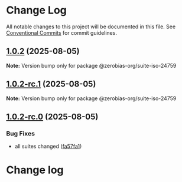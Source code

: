 # Change Log

All notable changes to this project will be documented in this file.
See [Conventional Commits](https://conventionalcommits.org) for commit guidelines.

## [1.0.2](https://github.com/zerobias-org/suite/compare/@zerobias-org/suite-iso-24759@1.0.2-rc.1...@zerobias-org/suite-iso-24759@1.0.2) (2025-08-05)

**Note:** Version bump only for package @zerobias-org/suite-iso-24759





## [1.0.2-rc.1](https://github.com/zerobias-org/suite/compare/@zerobias-org/suite-iso-24759@1.0.2-rc.0...@zerobias-org/suite-iso-24759@1.0.2-rc.1) (2025-08-05)

**Note:** Version bump only for package @zerobias-org/suite-iso-24759





## [1.0.2-rc.0](https://github.com/zerobias-org/suite/compare/@zerobias-org/suite-iso-24759@1.0.1...@zerobias-org/suite-iso-24759@1.0.2-rc.0) (2025-08-05)


### Bug Fixes

* all suites changed ([fa57fa1](https://github.com/zerobias-org/suite/commit/fa57fa1af7628003297df46b2d7740fe95bd2666))





# Change log
